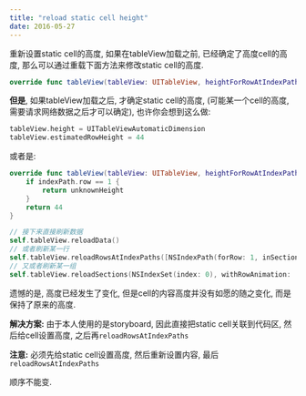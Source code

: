 ```yaml
---
title: "reload static cell height"
date: 2016-05-27
---
```


重新设置static cell的高度, 如果在tableView加载之前, 已经确定了高度cell的高度, 那么可以通过重载下面方法来修改static cell的高度.
```swift 
override func tableView(tableView: UITableView, heightForRowAtIndexPath indexPath: NSIndexPath) -> CGFloat
```


**但是**, 如果tableView加载之后, 才确定static cell的高度, (可能某一个cell的高度, 需要请求网络数据之后才可以确定), 也许你会想到这么做:
```swift
tableView.height = UITableViewAutomaticDimension
tableView.estimatedRowHeight = 44
```

或者是:
```swift
override func tableView(tableView: UITableView, heightForRowAtIndexPath indexPath: NSIndexPath) -> CGFloat {
    if indexPath.row == 1 {
        return unknownHeight
    }
    return 44
}

// 接下来直接刷新数据
self.tableView.reloadData()
// 或者刷新某一行
self.tableView.reloadRowsAtIndexPaths([NSIndexPath(forRow: 1, inSection: 0)], withRowAnimation: .None)
// 又或者刷新某一组
self.tableView.reloadSections(NSIndexSet(index: 0), withRowAnimation: .None)
```

遗憾的是, 高度已经发生了变化, 但是cell的内容高度并没有如愿的随之变化, 而是保持了原来的高度.

**解决方案:**
由于本人使用的是storyboard, 因此直接把static cell关联到代码区, 然后给cell设置高度, 之后再`reloadRowsAtIndexPaths`

**注意:**
必须先给static cell设置高度, 
然后重新设置内容, 
最后`reloadRowsAtIndexPaths`

顺序不能变.
